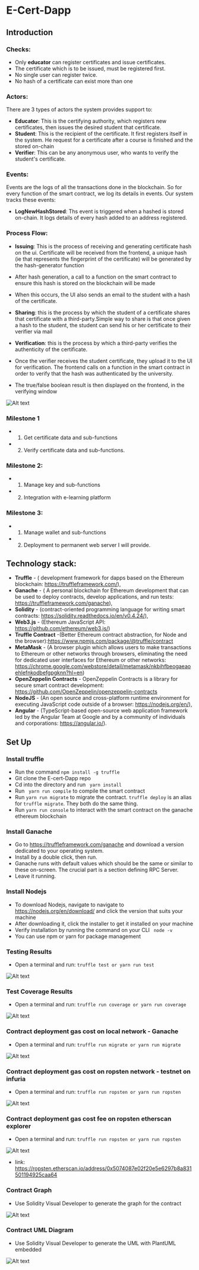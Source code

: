 # E-Cert-Dapp
 ## Introduction

 ### Checks:
 - Only <b>educator</b> can register certificates and issue certificates.
 - The certificate which is to be issued, must be registered first.
 - No single user can register twice.
 - No hash of a certificate can exist more than one

 ### Actors:
There are 3 types of actors the system provides support to:

 - <b>Educator</b>: This is the certifying authority, which registers new certificates, then issues the desired student that certificate.
 - <b>Student</b>: This is the recipient of the certificate. It first registers itself in the system. He request for a certificate after a course is finished and the stored on-chain
 - <b>Verifier</b>: This can be any anonymous user, who wants to verify the student's certificate.

 ### Events:
Events are the logs of all the transactions done in the blockchain. So for every function of the smart contract, we log its details in events. Our system tracks these events:

 - <b>LogNewHashStored</b>: Ths event is triggered when a hashed is stored on-chain. It logs details of every hash added to an address registered.

### Process Flow:
 - <b>Issuing</b>: This is the process of receiving and generating certificate hash on the ui. Certificate will be received from the frontend, a unique hash (ie that represents the fingerprint of the certificate) will be generated by the hash-generator function
 - After hash generation, a call to a function on the smart contract to ensure this hash is stored on the
blockchain will be made
 - When this occurs, the UI also sends an email to the student with a hash of the certificate.
 - <b>Sharing</b>: this is the process by which the student of a certificate shares that certificate with a third-party.Simple way to share is that once given a hash to the student, the student can send his or her certificate to
their verifier via mail

 - <b>Verification</b>: this is the process by which a third-party verifies the authenticity of the certificate.
 - Once the verifier receives the student certificate, they upload it to the UI for verification. The frontend calls on a function in the smart contract in order to verify that the hash was authenticated by the university.
 - The true/false boolean result is then displayed on the frontend,
in the verifying window


![Alt text](./diagrams/DAOM_E-Cert.jpg?raw=true "E-Cert Daom")

### Milestone 1

- 1. Get certificate data and sub-functions
- 2. Verify certificate data and sub-functions.

### Milestone 2:

 - 1. Manage key and sub-functions
 - 2. Integration with e-learning platform

### Milestone 3:
 - 1. Manage wallet and sub-functions
 - 2. Deployment to permanent web server I will provide.


## Technology stack:

 - <b>Truffle</b> - ( development framework for dapps based on the Ethereum blockchain: https://truffleframework.com/),
 - <b>Ganache</b> - ( A personal blockchain for Ethereum development that can be used to deploy contracts, develop applications, and run tests: https://truffleframework.com/ganache),
 - <b>Solidity</b> - (contract-oriented programming language for writing smart contracts: https://solidity.readthedocs.io/en/v0.4.24/),
 - <b>Web3.js</b> - (Ethereum JavaScript API: https://github.com/ethereum/web3.js/)
- <b>Truffle Contract</b> -(Better Ethereum contract abstraction, for Node and the browser):https://www.npmjs.com/package/@truffle/contract
 - <b>MetaMask</b> - (A browser plugin which allows users to make transactions to Ethereum or other networks through browsers, eliminating the need for dedicated user interfaces for Ethereum or other networks: https://chrome.google.com/webstore/detail/metamask/nkbihfbeogaeaoehlefnkodbefgpgknn?hl=en)
 - <b>OpenZeppelin Contracts</b> - OpenZeppelin Contracts is a library for secure smart contract development: https://github.com/OpenZeppelin/openzeppelin-contracts
 - <b>NodeJS</b> - (An open source and cross-platform runtime environment for executing JavaScript code outside of a browser: https://nodejs.org/en/),
 - <b>Angular</b> - (TypeScript-based open-source web application framework led by the Angular Team at Google and by a community of individuals and corporations: https://angular.io/).

 ## Set Up
 ### Install truffle
  - Run the command `npm install -g truffle`
  - Git clone the E-cert-Dapp repo
  - Cd into the directory and run ` yarn install`
  - Run ` yarn run compile` to compile the smart contract
  - Run `yarn run migrate` to migrate the contract. `truffle deploy` is an alias for `truffle migrate`. They both do the same thing.
  - Run `yarn run console` to interact with the smart contract on the ganache ethereum blockchain

  ### Install Ganache
 - Go to https://truffleframework.com/ganache and download a version dedicated to your operating system.
 - Install by a double click, then run.
 - Ganache runs with default values which should be the same or similar to these on-screen. The crucial part is a section defining RPC Server.
 - Leave it running.

 ### Install Nodejs
 - To download Nodejs, navigate to  navigate to https://nodejs.org/en/download/ and click the version that suits your machine
 - After downloading it, click the installer to get it installed on your machine
 - Verify installation by running the command on your CLI ` node -v`
 - You can use npm or yarn for package management

### Testing Results
- Open a terminal and run:
 `truffle test or yarn run test`


![Alt text](./diagrams/test-results.png?raw=true "Test results")

### Test Coverage Results
- Open a terminal and run:
 `truffle run coverage or yarn run coverage`

![Alt text](./diagrams/test-coverage.png?raw=true "Test coverage results")


### Contract deployment gas cost on local network - Ganache
- Open a terminal and run:
 `truffle run migrate or yarn run migrate`

![Alt text](./diagrams/cost-local.png?raw=true "gas cost")


### Contract deployment gas cost on ropsten network - testnet on infuria
- Open a terminal and run:
 `truffle run ropsten or yarn run ropsten`

![Alt text](./diagrams/cost-ropsten.png?raw=true "gas cost")

### Contract deployment gas cost fee on ropsten etherscan explorer
- Open a terminal and run:
 `truffle run ropsten or yarn run ropsten`

![Alt text](./diagrams/etherscan.png?raw=true "gas cost")
- link: https://ropsten.etherscan.io/address/0x5074087e02f20e5e6297b8a831501194925caa64


### Contract Graph
- Use Solidity Visual Developer to generate the graph for the contract

![Alt text](./diagrams/contractGraph.png?raw=true "Test coverage results")



### Contract UML Diagram
- Use Solidity Visual Developer to generate the UML with PlantUML embedded

![Alt text](./diagrams/contract-uml.png?raw=true "Test coverage results")
